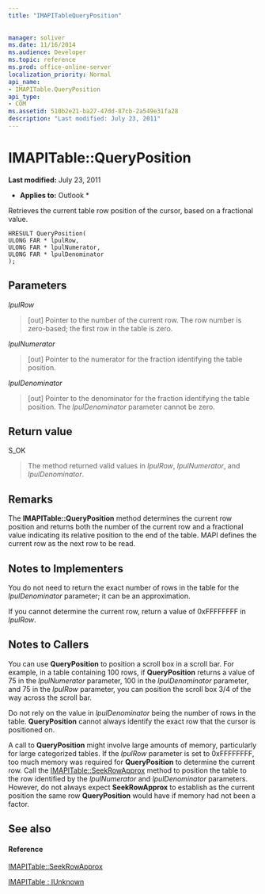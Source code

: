 ```yaml
---
title: "IMAPITableQueryPosition"
 
 
manager: soliver
ms.date: 11/16/2014
ms.audience: Developer
ms.topic: reference
ms.prod: office-online-server
localization_priority: Normal
api_name:
- IMAPITable.QueryPosition
api_type:
- COM
ms.assetid: 510b2e21-ba27-47dd-87cb-2a549e31fa28
description: "Last modified: July 23, 2011"
---
```


# IMAPITable::QueryPosition

 **Last modified:** July 23, 2011 
  
 * **Applies to:** Outlook * 
  
Retrieves the current table row position of the cursor, based on a fractional value.
  
```
HRESULT QueryPosition(
ULONG FAR * lpulRow,
ULONG FAR * lpulNumerator,
ULONG FAR * lpulDenominator
);
```

## Parameters

 _lpulRow_
  
> [out] Pointer to the number of the current row. The row number is zero-based; the first row in the table is zero. 
    
 _lpulNumerator_
  
> [out] Pointer to the numerator for the fraction identifying the table position.
    
 _lpulDenominator_
  
> [out] Pointer to the denominator for the fraction identifying the table position. The  _lpulDenominator_ parameter cannot be zero. 
    
## Return value

S_OK 
  
> The method returned valid values in  _lpulRow_,  _lpulNumerator_, and  _lpulDenominator_.
    
## Remarks

The **IMAPITable::QueryPosition** method determines the current row position and returns both the number of the current row and a fractional value indicating its relative position to the end of the table. MAPI defines the current row as the next row to be read. 
  
## Notes to Implementers

You do not need to return the exact number of rows in the table for the  _lpulDenominator_ parameter; it can be an approximation. 
  
If you cannot determine the current row, return a value of 0xFFFFFFFF in  _lpulRow_.
  
## Notes to Callers

You can use **QueryPosition** to position a scroll box in a scroll bar. For example, in a table containing 100 rows, if **QueryPosition** returns a value of 75 in the  _lpulNumerator_ parameter, 100 in the  _lpulDenominator_ parameter, and 75 in the  _lpulRow_ parameter, you can position the scroll box 3/4 of the way across the scroll bar. 
  
Do not rely on the value in  _lpulDenominator_ being the number of rows in the table. **QueryPosition** cannot always identify the exact row that the cursor is positioned on. 
  
A call to **QueryPosition** might involve large amounts of memory, particularly for large categorized tables. If the  _lpulRow_ parameter is set to 0xFFFFFFFF, too much memory was required for **QueryPosition** to determine the current row. Call the [IMAPITable::SeekRowApprox](imapitable-seekrowapprox.md) method to position the table to the row identified by the  _lpulNumerator_ and  _lpulDenominator_ parameters. However, do not always expect **SeekRowApprox** to establish as the current position the same row **QueryPosition** would have if memory had not been a factor. 
  
## See also

#### Reference

[IMAPITable::SeekRowApprox](imapitable-seekrowapprox.md)
  
[IMAPITable : IUnknown](imapitableiunknown.md)

